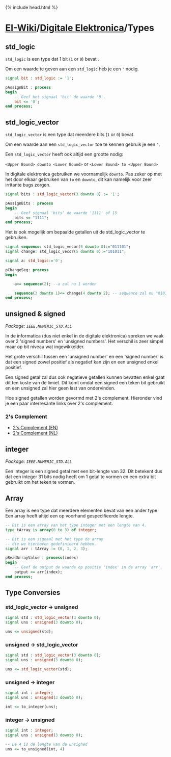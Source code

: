 {% include head.html %}
# [EI-Wiki](..)/[Digitale Elektronica](Home)/Types
## std_logic
`std_logic` is een type dat 1 bit (`1` or `0`) bevat .

Om een waarde te geven aan een `std_logic` heb je een `'` nodig.

```vhdl
signal bit : std_logic := '1';

pAssignBit : process
begin
    -- Geef het signaal 'bit' de waarde '0'.
    bit <= '0';
end process;

```

## std_logic_vector

`std_logic_vector` is een type dat meerdere bits (`1` or `0`) bevat.

Om een waarde aan een `std_logic_vector` toe te kennen gebruik je een `"`.

Een `std_logic_vector` heeft ook altijd een grootte nodig:

`<Upper Bound> downto <Lower Bound>` or `<Lower Bound> to <Upper Bound>`

In digitale elektronica gebruiken we voornamelijk `downto`. Pas zeker op met het door elkaar gebruiken van `to` en `downto`, dit kan namelijk voor zeer irritante bugs zorgen.

```vhdl
signal bits : std_logic_vector(3 downto 0) := '1';

pAssignBits : process
begin
    -- Geef signaal 'bits' de waarde '1111' of 15
    bits <= "1111";
end process;

```

Het is ook mogelijk om bepaalde getallen uit de std_logic_vector te gebruiken.

```vhdl
signal sequence: std_logic_vecor(5 downto 0):="011101";
signal change: std_logic_vecor(5 downto 0):="101011";

signal a: std_logic:='0';

pChangeSeq: process
begin

    a<= sequence(2); --a zal nu 1 worden

    sequence(3 downto 1)<= change(4 downto 2); -- sequence zal nu "010101" worden
end process;
```

## unsigned & signed
*Package: `IEEE.NUMERIC_STD.ALL`*

In de informatica (dus niet enkel in de digitale elektronica) spreken we vaak over 2 'signed numbers' en 'unsigned numbers'. Het verschil is zeer simpel maar op bit niveau wat ingewikkelder.

Het grote verschil tussen een 'unsigned number' en een 'signed number' is dat een signed zowel positief als negatief kan zijn en een unsigned enkel positief.

Een signed getal zal dus ook negatieve getallen kunnen bevatten enkel gaat dit ten koste van de limiet. Dit komt omdat een signed een teken bit gebruikt en een unsigned zal hier geen last van ondervinden.

Hoe signed getallen worden gevormd met 2's complement. Hieronder vind je een paar interresante links over 2's complement.

### 2's Complement
* [2's Complement (EN)](https://en.wikipedia.org/wiki/Two%27s_complement)
* [2's Complement (NL)](https://nl.wikipedia.org/wiki/Two%27s_complement)

## integer
*Package: `IEEE.NUMERIC_STD.ALL`*

Een integer is een signed getal met een bit-lengte van 32. Dit betekent dus dat een integer 31 bits nodig heeft om 1 getal te vormen en een extra bit gebruikt om het teken te vormen.

## Array
Een array is een type dat meerdere elementen bevat van een ander type. Een array heeft altijd een op voorhand gespecifieerde lengte.

```vhdl
-- Dit is een array van het type integer met een lengte van 4.
type tArray is array(0 to 3) of integer;

-- Dit is een signaal met het type de array 
-- die we hierboven gedefinieerd hebben.
signal arr : tArray := (0, 1, 2, 3);

pReadArrayValue : process(index)
begin
    -- Geef de output de waarde op positie 'index' in de array 'arr'.
    output <= arr(index);
end process;
```

## Type Conversies
### std_logic_vector -> unsigned
```vhdl
signal std : std_logic_vector(3 downto 0);
signal uns : unsigned(3 downto 0);

uns <= unsigned(std);
```

### unsigned -> std_logic_vector
```vhdl
signal std : std_logic_vector(3 downto 0);
signal uns : unsigned(3 downto 0);

uns <= std_logic_vector(std);
```

### unsigned -> integer
```vhdl
signal int : integer;
signal uns : unsigned(3 downto 0);

int <= to_integer(uns);
```

### integer -> unsigned
```vhdl
signal int : integer;
signal uns : unsigned(3 downto 0);

-- De 4 is de lengte van de unsigned
uns <= to_unsigned(int, 4)
```
